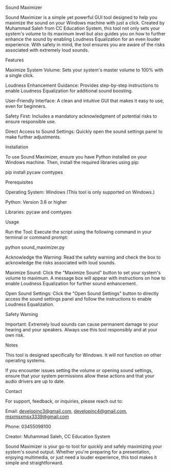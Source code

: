 Sound Maximizer

Sound Maximizer is a simple yet powerful GUI tool designed to help you maximize the sound on your Windows machine with just a click. Created by Muhammad Saleh from CC Education System, this tool not only sets your system's volume to its maximum level but also guides you on how to further enhance the sound by enabling Loudness Equalization for an even louder experience. With safety in mind, the tool ensures you are aware of the risks associated with extremely loud sounds.

Features





Maximize System Volume: Sets your system's master volume to 100% with a single click.



Loudness Enhancement Guidance: Provides step-by-step instructions to enable Loudness Equalization for additional sound boosting.



User-Friendly Interface: A clean and intuitive GUI that makes it easy to use, even for beginners.



Safety First: Includes a mandatory acknowledgment of potential risks to ensure responsible use.



Direct Access to Sound Settings: Quickly open the sound settings panel to make further adjustments.

Installation

To use Sound Maximizer, ensure you have Python installed on your Windows machine. Then, install the required libraries using pip:

pip install pycaw comtypes

Prerequisites





Operating System: Windows (This tool is only supported on Windows.)



Python: Version 3.6 or higher



Libraries: pycaw and comtypes

Usage





Run the Tool: Execute the script using the following command in your terminal or command prompt:

python sound_maximizer.py



Acknowledge the Warning: Read the safety warning and check the box to acknowledge the risks associated with loud sounds.



Maximize Sound: Click the "Maximize Sound" button to set your system's volume to maximum. A message box will appear with instructions on how to enable Loudness Equalization for further sound enhancement.



Open Sound Settings: Click the "Open Sound Settings" button to directly access the sound settings panel and follow the instructions to enable Loudness Equalization.

Safety Warning





Important: Extremely loud sounds can cause permanent damage to your hearing and your speakers. Always use this tool responsibly and at your own risk.

Notes





This tool is designed specifically for Windows. It will not function on other operating systems.



If you encounter issues setting the volume or opening sound settings, ensure that your system permissions allow these actions and that your audio drivers are up to date.

Contact

For support, feedback, or inquiries, please reach out to:





Email: developinc3@gmail.com, developinc4@gmail.com, msxmsxmsx3339@gmail.com



Phone: 03455098100

Creator: Muhammad Saleh, CC Education System



Sound Maximizer is your go-to tool for quickly and safely maximizing your system's sound output. Whether you're preparing for a presentation, enjoying multimedia, or just need a louder experience, this tool makes it simple and straightforward.
